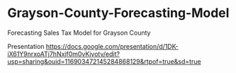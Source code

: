 # Grayson-County-Forecasting-Model
Forecasting Sales Tax Model for Grayson County

Presentation
https://docs.google.com/presentation/d/1DK-iX61Y9nrxoATj7hNxjf0m0vKjvotv/edit?usp=sharing&ouid=116903472145284868129&rtpof=true&sd=true
